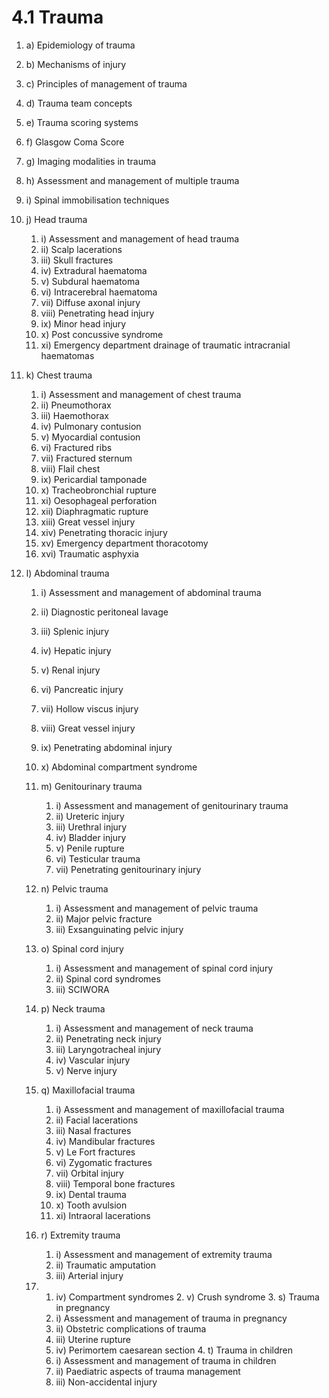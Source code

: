 # 4.1 Trauma



1. a\)  Epidemiology of trauma
2. b\)  Mechanisms of injury
3. c\)  Principles of management of trauma
4. d\)  Trauma team concepts
5. e\)  Trauma scoring systems
6. f\)  Glasgow Coma Score
7. g\)  Imaging modalities in trauma
8. h\)  Assessment and management of multiple trauma
9. i\)  Spinal immobilisation techniques
10. j\)  Head trauma
    1. i\)  Assessment and management of head trauma
    2. ii\)  Scalp lacerations
    3. iii\)  Skull fractures
    4. iv\)  Extradural haematoma
    5. v\)  Subdural haematoma
    6. vi\)  Intracerebral haematoma
    7. vii\)  Diffuse axonal injury
    8. viii\)  Penetrating head injury
    9. ix\)  Minor head injury
    10. x\)  Post concussive syndrome
    11. xi\)  Emergency department drainage of traumatic intracranial haematomas
11. k\)  Chest trauma
    1. i\)  Assessment and management of chest trauma
    2. ii\)  Pneumothorax
    3. iii\)  Haemothorax
    4. iv\)  Pulmonary contusion
    5. v\)  Myocardial contusion
    6. vi\)  Fractured ribs
    7. vii\)  Fractured sternum
    8. viii\)  Flail chest
    9. ix\)  Pericardial tamponade
    10. x\)  Tracheobronchial rupture
    11. xi\)  Oesophageal perforation
    12. xii\)  Diaphragmatic rupture
    13. xiii\)  Great vessel injury
    14. xiv\)  Penetrating thoracic injury
    15. xv\)  Emergency department thoracotomy
    16. xvi\)  Traumatic asphyxia
12. l\)  Abdominal trauma

    1. i\)  Assessment and management of abdominal trauma
    2. ii\)  Diagnostic peritoneal lavage



    1. iii\)  Splenic injury
    2. iv\)  Hepatic injury
    3. v\)  Renal injury
    4. vi\)  Pancreatic injury
    5. vii\)  Hollow viscus injury
    6. viii\)  Great vessel injury
    7. ix\)  Penetrating abdominal injury
    8. x\)  Abdominal compartment syndrome
    9. m\)  Genitourinary trauma
       1. i\)  Assessment and management of genitourinary trauma
       2. ii\)  Ureteric injury
       3. iii\)  Urethral injury
       4. iv\)  Bladder injury
       5. v\)  Penile rupture
       6. vi\)  Testicular trauma
       7. vii\)  Penetrating genitourinary injury
    10. n\)  Pelvic trauma
        1. i\)  Assessment and management of pelvic trauma
        2. ii\)  Major pelvic fracture
        3. iii\)  Exsanguinating pelvic injury
    11. o\)  Spinal cord injury
        1. i\)  Assessment and management of spinal cord injury
        2. ii\)  Spinal cord syndromes
        3. iii\)  SCIWORA
    12. p\)  Neck trauma
        1. i\)  Assessment and management of neck trauma
        2. ii\)  Penetrating neck injury
        3. iii\)  Laryngotracheal injury
        4. iv\)  Vascular injury
        5. v\)  Nerve injury
    13. q\)  Maxillofacial trauma
        1. i\)  Assessment and management of maxillofacial trauma
        2. ii\)  Facial lacerations
        3. iii\)  Nasal fractures
        4. iv\)  Mandibular fractures
        5. v\)  Le Fort fractures
        6. vi\)  Zygomatic fractures
        7. vii\)  Orbital injury
        8. viii\)  Temporal bone fractures
        9. ix\)  Dental trauma
        10. x\)  Tooth avulsion
        11. xi\)  Intraoral lacerations
    14. r\)  Extremity trauma
        1. i\)  Assessment and management of extremity trauma
        2. ii\)  Traumatic amputation
        3. iii\)  Arterial injury
    15.  1. iv\)  Compartment syndromes
        2. v\)  Crush syndrome
        3. s\)  Trauma in pregnancy
           1. i\)  Assessment and management of trauma in pregnancy
           2. ii\)  Obstetric complications of trauma
           3. iii\)  Uterine rupture
           4. iv\)  Perimortem caesarean section
        4. t\)  Trauma in children
           1. i\)  Assessment and management of trauma in children
           2. ii\)  Paediatric aspects of trauma management
           3. iii\)  Non-accidental injury

